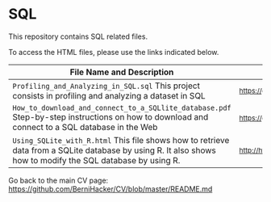 # SQL

This repository contains SQL related files.

To access the HTML files, please use the links indicated below.

File Name and Description                                             | File Link   
--------------------------------------------------------------------- | ----------
<code>Profiling_and_Analyzing_in_SQL.sql</code> This project consists in profiling and analyzing a dataset in SQL | <sub>https://github.com/BerniHacker/SQL/blob/master/Profiling_and_Analyzing_in_SQL.sql</sub>
<code>How_to_download_and_connect_to_a_SQLlite_database.pdf</code> Step-by-step instructions on how to download and connect to a SQL database in the Web | <sub>https://github.com/BerniHacker/SQL/blob/master/How_to_download_and_connect_to_a_SQLlite_database.pdf</sub>
<code>Using_SQLite_with_R.html</code> This file shows how to retrieve data from a SQLite database by using R. It also shows how to modify the SQL database by using R. | <sub>http://htmlpreview.github.io/?https://github.com/BerniHacker/SQL/blob/master/Using_SQLite_with_R.html</sub>

Go back to the main CV page: https://github.com/BerniHacker/CV/blob/master/README.md
